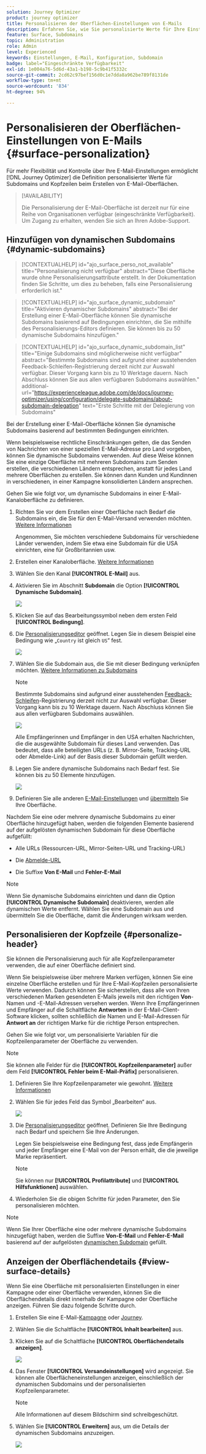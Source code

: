 ```yaml
---
solution: Journey Optimizer
product: journey optimizer
title: Personalisieren der Oberflächen-Einstellungen von E-Mails
description: Erfahren Sie, wie Sie personalisierte Werte für Ihre Einstellungen auf der Ebene der E-Mail-Kanal-Oberfläche definieren
feature: Surface, Subdomains
topic: Administration
role: Admin
level: Experienced
keywords: Einstellungen, E-Mail, Konfiguration, Subdomain
badge: label="Eingeschränkte Verfügbarkeit"
exl-id: 1e004a76-5d6d-43a1-b198-5c9b41f5332c
source-git-commit: 2cd62c97bef156d0c1e7dda8a962be789f8131de
workflow-type: tm+mt
source-wordcount: '834'
ht-degree: 94%

---
```


# Personalisieren der Oberflächen-Einstellungen von E-Mails {#surface-personalization}

Für mehr Flexibilität und Kontrolle über Ihre E-Mail-Einstellungen ermöglicht [!DNL Journey Optimizer] die Definition personalisierter Werte für Subdomains und Kopfzeilen<!--and URL tracking parameters--> beim Erstellen von E-Mail-Oberflächen.

>[!AVAILABILITY]
>
>Die Personalisierung der E-Mail-Oberfläche ist derzeit nur für eine Reihe von Organisationen verfügbar (eingeschränkte Verfügbarkeit). Um Zugang zu erhalten, wenden Sie sich an Ihren Adobe-Support.

## Hinzufügen von dynamischen Subdomains {#dynamic-subdomains}

>[!CONTEXTUALHELP]
>id="ajo_surface_perso_not_available"
>title="Personalisierung nicht verfügbar"
>abstract="Diese Oberfläche wurde ohne Personalisierungsattribute erstellt. In der Dokumentation finden Sie Schritte, um dies zu beheben, falls eine Personalisierung erforderlich ist."

>[!CONTEXTUALHELP]
>id="ajo_surface_dynamic_subdomain"
>title="Aktivieren dynamischer Subdomains"
>abstract="Bei der Erstellung einer E-Mail-Oberfläche können Sie dynamische Subdomains basierend auf Bedingungen einrichten, die Sie mithilfe des Personalisierungs-Editors definieren. Sie können bis zu 50 dynamische Subdomains hinzufügen."

>[!CONTEXTUALHELP]
>id="ajo_surface_dynamic_subdomain_list"
>title="Einige Subdomains sind möglicherweise nicht verfügbar"
>abstract="Bestimmte Subdomains sind aufgrund einer ausstehenden Feedback-Schleifen-Registrierung derzeit nicht zur Auswahl verfügbar. Dieser Vorgang kann bis zu 10 Werktage dauern. Nach Abschluss können Sie aus allen verfügbaren Subdomains auswählen."
>additional-url="https://experienceleague.adobe.com/de/docs/journey-optimizer/using/configuration/delegate-subdomains/about-subdomain-delegation" text="Erste Schritte mit der Delegierung von Subdomains"

Bei der Erstellung einer E-Mail-Oberfläche können Sie dynamische Subdomains basierend auf bestimmten Bedingungen einrichten.

Wenn beispielsweise rechtliche Einschränkungen gelten, die das Senden von Nachrichten von einer speziellen E-Mail-Adresse pro Land vorgeben, können Sie dynamische Subdomains verwenden. Auf diese Weise können Sie eine einzige Oberfläche mit mehreren Subdomains zum Senden erstellen, die verschiedenen Ländern entsprechen, anstatt für jedes Land mehrere Oberflächen zu erstellen. Sie können dann Kunden und Kundinnen in verschiedenen, in einer Kampagne konsolidierten Ländern ansprechen.

Gehen Sie wie folgt vor, um dynamische Subdomains in einer E-Mail-Kanaloberfläche zu definieren.

1. Richten Sie vor dem Erstellen einer Oberfläche nach Bedarf die Subdomains ein, die Sie für den E-Mail-Versand verwenden möchten. [Weitere Informationen](../configuration/about-subdomain-delegation.md)

   Angenommen, Sie möchten verschiedene Subdomains für verschiedene Länder verwenden, indem Sie etwa eine Subdomain für die USA einrichten, eine für Großbritannien usw.

1. Erstellen einer Kanaloberfläche. [Weitere Informationen](../configuration/channel-surfaces.md)

1. Wählen Sie den Kanal **[!UICONTROL E-Mail]** aus.

1. Aktivieren Sie im Abschnitt **Subdomain** die Option **[!UICONTROL Dynamische Subdomain]**.

   ![](assets/surface-email-dynamic-subdomain.png)

1. Klicken Sie auf das Bearbeitungssymbol neben dem ersten Feld **[!UICONTROL Bedingung]**.

1. Die [Personalisierungseditor](../personalization/personalization-build-expressions.md) geöffnet. Legen Sie in diesem Beispiel eine Bedingung wie „`Country` ist gleich `US`“ fest.

   ![](assets/surface-email-edit-condition.png)

1. Wählen Sie die Subdomain aus, die Sie mit dieser Bedingung verknüpfen möchten. [Weitere Informationen zu Subdomains](../configuration/about-subdomain-delegation.md)

   >[!NOTE]
   >
   >Bestimmte Subdomains sind aufgrund einer ausstehenden [Feedback-Schleifen](../reports/deliverability.md#feedback-loops)-Registrierung derzeit nicht zur Auswahl verfügbar. Dieser Vorgang kann bis zu 10 Werktage dauern. Nach Abschluss können Sie aus allen verfügbaren Subdomains auswählen. <!--where FL registration happens? is it when delegating a subdomain and you're awaiting from subdomain validation? or is it on ISP side only?-->

   ![](assets/surface-email-select-subdomain.png)

   Alle Empfängerinnen und Empfänger in den USA erhalten Nachrichten, die die ausgewählte Subdomain für dieses Land verwenden. Das bedeutet, dass alle beteiligten URLs (z. B. Mirror-Seite, Tracking-URL oder Abmelde-Link) auf der Basis dieser Subdomain gefüllt werden.

1. Legen Sie andere dynamische Subdomains nach Bedarf fest. Sie können bis zu 50 Elemente hinzufügen.

   ![](assets/surface-email-add-dynamic-subdomain.png)

   <!--Select the [IP pool](../configuration/ip-pools.md) to associate with the surface. [Learn more](email-settings.md#subdomains-and-ip-pools)-->

1. Definieren Sie alle anderen [E-Mail-Einstellungen](email-settings.md) und [übermitteln](../configuration/channel-surfaces.md#create-channel-surface) Sie Ihre Oberfläche.

Nachdem Sie eine oder mehrere dynamische Subdomains zu einer Oberfläche hinzugefügt haben, werden die folgenden Elemente basierend auf der aufgelösten dynamischen Subdomain für diese Oberfläche aufgefüllt:

* Alle URLs (Ressourcen-URL, Mirror-Seiten-URL und Tracking-URL)

* Die [Abmelde-URL](email-settings.md#list-unsubscribe)

* Die Suffixe **Von E-Mail** und **Fehler-E-Mail** 

>[!NOTE]
>
>Wenn Sie dynamische Subdomains einrichten und dann die Option **[!UICONTROL Dynamische Subdomain]** deaktivieren, werden alle dynamischen Werte entfernt. Wählen Sie eine Subdomain aus und übermitteln Sie die Oberfläche, damit die Änderungen wirksam werden.

## Personalisieren der Kopfzeile {#personalize-header}

Sie können die Personalisierung auch für alle Kopfzeilenparameter verwenden, die auf einer Oberfläche definiert sind.

Wenn Sie beispielsweise über mehrere Marken verfügen, können Sie eine einzelne Oberfläche erstellen und für Ihre E-Mail-Kopfzeilen personalisierte Werte verwenden. Dadurch können Sie sicherstellen, dass alle von Ihren verschiedenen Marken gesendeten E-Mails jeweils mit den richtigen **Von**-Namen und -E-Mail-Adressen versehen werden. Wenn Ihre Empfängerinnen und Empfänger auf die Schaltfläche **Antworten** in der E-Mail-Client-Software klicken, sollten schließlich die Namen und E-Mail-Adressen für **Antwort an** der richtigen Marke für die richtige Person entsprechen.

Gehen Sie wie folgt vor, um personalisierte Variablen für die Kopfzeilenparameter der Oberfläche zu verwenden.

>[!NOTE]
>
>Sie können alle Felder für die **[!UICONTROL Kopfzeilenparameter]** außer dem Feld **[!UICONTROL Fehler beim E-Mail-Präfix]** personalisieren.


1. Definieren Sie Ihre Kopfzeilenparameter wie gewohnt. [Weitere Informationen](email-settings.md#email-header)

1. Wählen Sie für jedes Feld das Symbol „Bearbeiten“ aus.

   ![](assets/surface-email-personalize-header.png)

1. Die [Personalisierungseditor](../personalization/personalization-build-expressions.md) geöffnet. Definieren Sie Ihre Bedingung nach Bedarf und speichern Sie Ihre Änderungen.

   Legen Sie beispielsweise eine Bedingung fest, dass jede Empfängerin und jeder Empfänger eine E-Mail von der Person erhält, die die jeweilige Marke repräsentiert.

   >[!NOTE]
   >
   >Sie können nur **[!UICONTROL Profilattribute]** und **[!UICONTROL Hilfsfunktionen]** auswählen.

1. Wiederholen Sie die obigen Schritte für jeden Parameter, den Sie personalisieren möchten.

>[!NOTE]
>
>Wenn Sie Ihrer Oberfläche eine oder mehrere dynamische Subdomains hinzugefügt haben, werden die Suffixe **Von-E-Mail** und **Fehler-E-Mail** basierend auf der aufgelösten [dynamischen Subdomain](#dynamic-subdomains) gefüllt.

<!--
## Use personalized URL tracking {#personalize-url-tracking}

To use personalized URL tracking prameters, follow the steps below.

1. Select the profile attribute of your choice from the personalization editor.

1. Repeat the steps above for each tracking parameter you want to personalize.

Now when the email is sent out, this parameter will be automatically appended to the end of the URL. You can then capture this parameter in web analytics tools or in performance reports.
-->

## Anzeigen der Oberflächendetails {#view-surface-details}

Wenn Sie eine Oberfläche mit personalisierten Einstellungen in einer Kampagne oder einer Oberfläche verwenden, können Sie die Oberflächendetails direkt innerhalb der Kampagne oder Oberfläche anzeigen. Führen Sie dazu folgende Schritte durch.

1. Erstellen Sie eine E-Mail-[Kampagne](../campaigns/create-campaign.md) oder [Journey](../building-journeys/journey-gs.md).

1. Wählen Sie die Schaltfläche **[!UICONTROL Inhalt bearbeiten]** aus.

1. Klicken Sie auf die Schaltfläche **[!UICONTROL Oberflächendetails anzeigen]**.

   ![](assets/campaign-view-surface-details.png)

1. Das Fenster **[!UICONTROL Versandeinstellungen]** wird angezeigt. Sie können alle Oberflächeneinstellungen anzeigen, einschließlich der dynamischen Subdomains und der personalisierten Kopfzeilenparameter.

   >[!NOTE]
   >
   >Alle Informationen auf diesem Bildschirm sind schreibgeschützt.

1. Wählen Sie **[!UICONTROL Erweitern]** aus, um die Details der dynamischen Subdomains anzuzeigen.

   ![](assets/campaign-delivery-settings-subdomain-expand.png)

